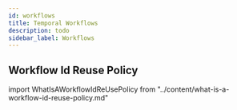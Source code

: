 ```yaml
---
id: workflows
title: Temporal Workflows
description: todo
sidebar_label: Workflows
---
```


## Workflow Id Reuse Policy

import WhatIsAWorkflowIdReUsePolicy from "../content/what-is-a-workflow-id-reuse-policy.md"

<WhatIsAWorkflowIdReUsePolicy/>
